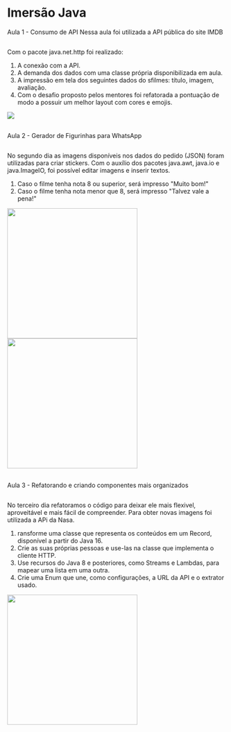 <h1>Imersão Java</h1>

Aula 1 - Consumo de API
Nessa aula foi utilizada a API pública do site IMDB
##
Com o pacote java.net.http foi realizado:
<ol>
<li>A conexão com a API.</li>
<li>A demanda dos dados com uma classe própria disponibilizada em aula.</li>
<li>A impressão em tela dos seguintes dados do sfilmes: título, imagem, avaliação.</li>
<li>Com o desafio proposto pelos mentores foi refatorada a pontuação de modo a possuir um melhor layout com cores e emojis.</li>
</ol>


<div>
<img src="https://user-images.githubusercontent.com/106753195/228088988-58e67d6c-6d79-4333-ab60-4d7c99a12075.jpg">
</div>

##
Aula 2 - Gerador de Figurinhas para WhatsApp 
##
No segundo dia as imagens disponíveis nos dados do pedido (JSON) foram utilizadas para criar stickers. Com o auxílio dos pacotes java.awt, java.io e java.ImageIO, foi possível editar imagens e inserir textos.
<ol>
<li>Caso o filme tenha nota 8 ou superior, será impresso "Muito bom!"</li>
<li>Caso o filme tenha nota menor que 8, será impresso "Talvez vale a pena!"</li>
</ol>
<div >
<img width="300px" heigth="300px" src="https://user-images.githubusercontent.com/106753195/228392755-a3ad75ce-459d-45df-a8be-ece2fb250d7c.png">
<img width="300px" heigth="300px" src="https://user-images.githubusercontent.com/106753195/228392949-8ac8ceef-0cbf-4d8b-9d17-eef727efd65f.png">
</div>

## 
Aula 3 - Refatorando e criando componentes mais organizados
##
No terceiro dia refatoramos o código para deixar ele mais flexivel, aproveitável e mais fácil de compreender. Para obter novas imagens foi utilizada a APi da Nasa. 
<ol>
<li>ransforme uma classe que representa os conteúdos em um Record, disponível a partir do Java 16.</li>
<li>Crie as suas próprias pessoas e use-las na classe que implementa o cliente HTTP.</li>
<li>Use recursos do Java 8 e posteriores, como Streams e Lambdas, para mapear uma lista em uma outra.</li>
<li>Crie uma Enum que une, como configurações, a URL da API e o extrator usado.</li>
</ol>
<div>
<img  align="center" width="300px" heigth="300px" src="https://user-images.githubusercontent.com/106753195/228725354-64172240-34a9-455e-ab87-0e1e85cc6222.png">
</div>

##